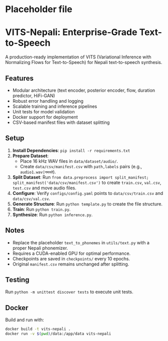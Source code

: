 # Placeholder file
# VITS-Nepali: Enterprise-Grade Text-to-Speech

A production-ready implementation of VITS (Variational Inference with Normalizing Flows for Text-to-Speech) for Nepali text-to-speech synthesis.

## Features
- Modular architecture (text encoder, posterior encoder, flow, duration predictor, HiFi-GAN)
- Robust error handling and logging
- Scalable training and inference pipelines
- Unit tests for model validation
- Docker support for deployment
- CSV-based manifest files with dataset splitting

## Setup
1. **Install Dependencies**: `pip install -r requirements.txt`
2. **Prepare Dataset**:
   - Place 16 kHz WAV files in `data/dataset/audio/`.
   - Create `data/csv/manifest.csv` with `path,labels` pairs (e.g., `audio1.wav|नमस्ते`).
3. **Split Dataset**: Run `from data.preprocess import split_manifest; split_manifest('data/csv/manifest.csv')` to create `train.csv`, `val.csv`, `test.csv` and move audio files.
4. **Configure**: Verify `configs/config.yaml` points to `data/csv/train.csv` and `data/csv/val.csv`.
5. **Generate Structure**: Run `python template.py` to create the file structure.
6. **Train**: Run `python train.py`.
7. **Synthesize**: Run `python inference.py`.

## Notes
- Replace the placeholder `text_to_phonemes` in `utils/text.py` with a proper Nepali phonemizer.
- Requires a CUDA-enabled GPU for optimal performance.
- Checkpoints are saved in `checkpoints/` every 10 epochs.
- Original `manifest.csv` remains unchanged after splitting.

## Testing
Run `python -m unittest discover tests` to execute unit tests.

## Docker
Build and run with:
```bash
docker build -t vits-nepali .
docker run -v $(pwd)/data:/app/data vits-nepali